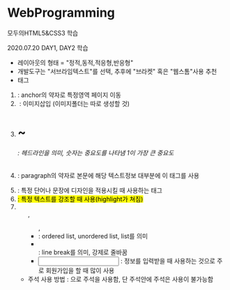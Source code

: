 # WebProgramming
모두의HTML5&amp;CSS3 학습

2020.07.20 DAY1, DAY2 학습
 - 레이아웃의 형태 = "정적,동적,적응형,반응형"
 - 개발도구는 "서브라임텍스트"를 선택, 추후에 "브라켓" 혹은 "웹스톰"사용 추천
 - 태그
  1) <a> : anchor의 약자로 특정영역 페이지 이동
  2) <img> : 이미지삽입 (이미지폴더는 따로 생성할 것)
  3) <h1>~<h6> : 헤드라인을 의미, 숫자는 중요도를 나타냄 1이 가장 큰 중요도
  4) <p> : paragraph의 약자로 본문에 해당 텍스트정보 대부분에 이 태그를 사용
  5) <span> : 특정 단어나 문장에 디자인을 적용시킬 때 사용하는 태그
  6) <mark> : 특정 텍스트를 강조할 때 사용(highlight가 쳐짐)
  7) <ol>,<ul>,<li> : ordered list, unordered list, list를 의미
  8) <br> : line break를 의미, 강제로 줄바꿈
  9) <input> : 정보를 입력받을 때 사용하는 것으로 주로 회원가입을 할 때 많이 사용
 - 주석 사용 방법
   : <!-- 주석 내용 -->으로 주석을 사용함, 단 주석안에 주석은 사용이 불가능함